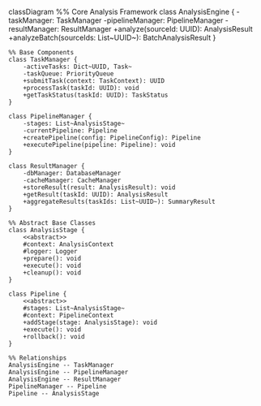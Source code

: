 classDiagram
    %% Core Analysis Framework
    class AnalysisEngine {
        -taskManager: TaskManager
        -pipelineManager: PipelineManager
        -resultManager: ResultManager
        +analyze(sourceId: UUID): AnalysisResult
        +analyzeBatch(sourceIds: List~UUID~): BatchAnalysisResult
    }

    %% Base Components
    class TaskManager {
        -activeTasks: Dict~UUID, Task~
        -taskQueue: PriorityQueue
        +submitTask(context: TaskContext): UUID
        +processTask(taskId: UUID): void
        +getTaskStatus(taskId: UUID): TaskStatus
    }

    class PipelineManager {
        -stages: List~AnalysisStage~
        -currentPipeline: Pipeline
        +createPipeline(config: PipelineConfig): Pipeline
        +executePipeline(pipeline: Pipeline): void
    }

    class ResultManager {
        -dbManager: DatabaseManager
        -cacheManager: CacheManager
        +storeResult(result: AnalysisResult): void
        +getResult(taskId: UUID): AnalysisResult
        +aggregateResults(taskIds: List~UUID~): SummaryResult
    }

    %% Abstract Base Classes
    class AnalysisStage {
        <<abstract>>
        #context: AnalysisContext
        #logger: Logger
        +prepare(): void
        +execute(): void
        +cleanup(): void
    }

    class Pipeline {
        <<abstract>>
        #stages: List~AnalysisStage~
        #context: PipelineContext
        +addStage(stage: AnalysisStage): void
        +execute(): void
        +rollback(): void
    }

    %% Relationships
    AnalysisEngine -- TaskManager
    AnalysisEngine -- PipelineManager
    AnalysisEngine -- ResultManager
    PipelineManager -- Pipeline
    Pipeline -- AnalysisStage